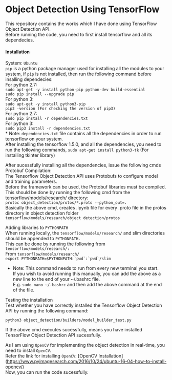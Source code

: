 # Object Detection Using TensorFlow  

This repository contains the works which I have done using TensorFlow Object Detection API.  
Before running the code, you need to first install tensorflow and all its dependecies.  

#### Installation ####

System: ``Ubuntu``  
``pip`` is a python package manager used for installing all the modules to your system, if ``pip`` is not installed, then run the following command before insalling dependecies:  
For python 2.7:  
	``sudo apt-get -y install python-pip python-dev build-essential``  
	``sudo pip install --upgrade pip``  
For python 3:  
	``sudo apt-get -y install python3-pip``  
	``pip3 -version (For checking the version of pip3)``  
For python 2.7:    
	``sudo pip install -r dependencies.txt``  
For python 3:  
	``sudo pip3 install -r dependencies.txt``  
	* Note: ``dependencies.txt`` file contains all the dependencies in order to run tensorflow on your system.  
After installing the tensorflow 1.5.0, and all the dependencies, you need to run the following commands,
	``sudo apt-get install python3-tk`` (For installing tkinter library)  

After sucessfully installing all the dependencies, issue the following cmds  
Protobuf Compilation:  
The Tensorflow Object Detection API uses Protobufs to configure model and training parameters.  
Before the framework can be used, the Protobuf libraries must be compiled.  
This should be done by running the following cmd from the tensorflow/models/research/ directory:  
``protoc object_detection/protos/*.proto --python_out=.``  
Basically the above cmd, creates .ipynb file for every .proto file in the protos directory in object detection folder  
``tensorflow/models/research/object detection/protos`` 

Adding libraries to ``PYTHONPATH``  
When running locally, the ``tensorflow/models/research/`` and slim directories should be appended to ``PYTHONPATH.``  
This can be done by running the following from ``tensorflow/models/research/:``  
From ``tensorflow/models/research/``  
``export PYTHONPATH=$PYTHONPATH:`pwd`:`pwd`/slim``  
* Note: This command needs to run from every new terminal you start.  
If you wish to avoid running this manually, you can add the above as a new line to the end of your ~/.bashrc file.  
E.g. ``sudo nano ~/.bashrc`` and then add the above command at the end of the file.  

Testing the installation  
Test whether you have correctly installed the Tensorflow Object Detection API by running the following command:  

``python3 object_detection/builders/model_builder_test.py``

If the above cmd executes sucessfully, means you have installed TensorFlow Object Detection API sucessfully.  

As I am using ``OpenCV`` for implementing the object detection in real-time, you need to install ``OpenCV``.  
Refer the link for installing ``OpenCV``: [OpenCV Installation] (https://www.pyimagesearch.com/2016/10/24/ubuntu-16-04-how-to-install-opencv/)  
Now, you can run the code sucessfully.   

